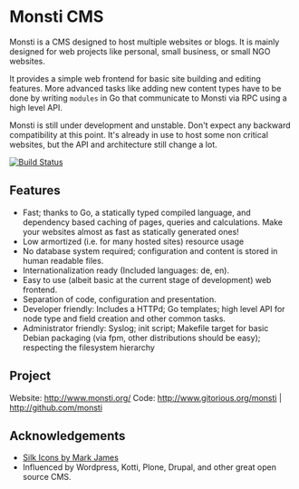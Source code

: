 Monsti CMS
==========

Monsti is a CMS designed to host multiple websites or blogs. It is
mainly designed for web projects like personal, small business, or
small NGO websites.

It provides a simple web frontend for basic site building and editing
features. More advanced tasks like adding new content types have to be
done by writing `modules` in Go that communicate to Monsti via RPC
using a high level API.

Monsti is still under development and unstable. Don't expect any
backward compatibility at this point. It's already in use to host some
non critical websites, but the API and architecture still change a
lot.

[![Build Status](https://travis-ci.org/monsti/monsti.svg?branch=master)](https://travis-ci.org/monsti/monsti)

Features
--------

 - Fast; thanks to Go, a statically typed compiled language, and
   dependency based caching of pages, queries and calculations. Make
   your websites almost as fast as statically generated ones!
 - Low armortized (i.e. for many hosted sites) resource usage
 - No database system required; configuration and content is stored in
   human readable files.
 - Internationalization ready (Included languages: de, en).
 - Easy to use (albeit basic at the current stage of development) web
   frontend.
 - Separation of code, configuration and presentation.
 - Developer friendly: Includes a HTTPd; Go templates; high level API
   for node type and field creation and other common tasks.
 - Administrator friendly: Syslog; init script; Makefile target for
   basic Debian packaging (via fpm, other distributions should be
   easy); respecting the filesystem hierarchy

Project
-------

Website: http://www.monsti.org/
Code: http://www.gitorious.org/monsti | http://github.com/monsti

Acknowledgements
----------------

 - [Silk Icons by Mark James](http://www.famfamfam.com/lab/icons/silk/)
 - Influenced by Wordpress, Kotti, Plone, Drupal, and other great open
   source CMS.

